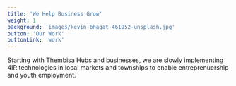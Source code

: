 ```yaml
---
title: 'We Help Business Grow'
weight: 1
background: 'images/kevin-bhagat-461952-unsplash.jpg'
button: 'Our Work'
buttonLink: 'work'
---
```


Starting with Thembisa Hubs and businesses, we are slowly implementing 4IR technologies in local markets and townships to enable entreprenuership and youth employment.
